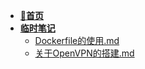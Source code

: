 - [**📖首页**](/README.md)
- [**临时笔记**](/临时笔记/README.md)
    - [Dockerfile的使用.md](/临时笔记/Dockerfile的使用.md)
    - [关于OpenVPN的搭建.md](/临时笔记/关于OpenVPN的搭建.md)

